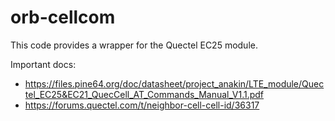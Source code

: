 # orb-cellcom

This code provides a wrapper for the Quectel EC25 module.

Important docs:
- https://files.pine64.org/doc/datasheet/project_anakin/LTE_module/Quectel_EC25&EC21_QuecCell_AT_Commands_Manual_V1.1.pdf
- https://forums.quectel.com/t/neighbor-cell-cell-id/36317

